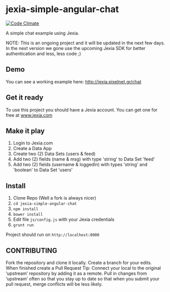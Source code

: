 # jexia-simple-angular-chat
[![Code Climate](https://codeclimate.com/repos/56fba4a14286184f73002343/badges/23e34f957cb815e7b65d/gpa.svg)](https://codeclimate.com/repos/56fba4a14286184f73002343/feed)

A simple chat example using Jexia.

NOTE: This is an ongoing project and it will be updated in the next few days.
In the next version we gone use the upcoming Jexia SDK for better authentication and less, less code ;)

## Demo
You can see a working example here: http://jexia.pixelnet.gr/chat

## Get it ready
To use this project you should have a Jexia account. You can get one for free at www.jexia.com

## Make it play
1. Login to Jexia.com
2. Create a Data App
3. Create two (2) Data Sets (users & feed)
4. Add two (2) fields (name & msg) with type 'string' to Data Set 'feed'
5. Add two (2) fields (username & loggedIn) with types 'string' and 'boolean' to Data Set 'users'

## Install
1. Clone Repo (Well a fork is always nicer)
2. ```cd jexia-simple-angular-chat```
3. ```npm install```
4. ```bower install```
5. Edit file ```js/config.js``` with your Jexia credentials
6. ```grunt run```

Project should run on ```http://localhost:8000```

## CONTRIBUTING

Fork the repository and clone it locally.
Create a branch for your edits.
When finished create a Pull Request
Tip: Connect your local to the original ‘upstream’ repository by adding it as a remote. Pull in changes from ‘upstream’ often so that you stay up to date so that when you submit your pull request, merge conflicts will be less likely.

